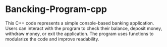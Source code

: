 # Bancking-Program-cpp
This C++ code represents a simple console-based banking application. Users can interact with the program to check their balance, deposit money, withdraw money, or exit the application. The program uses functions to modularize the code and improve readability.
